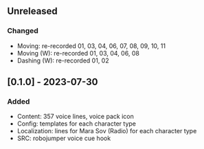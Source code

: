 ## Unreleased

### Changed

- Moving: re-recorded 01, 03, 04, 06, 07, 08, 09, 10, 11
- Moving (W): re-recorded 01, 03, 04, 06, 08
- Dashing (W): re-recorded 01, 02

## [0.1.0] - 2023-07-30

### Added

- Content: 357 voice lines, voice pack icon
- Config: templates for each character type
- Localization: lines for Mara Sov (Radio) for each character type
- SRC: robojumper voice cue hook
